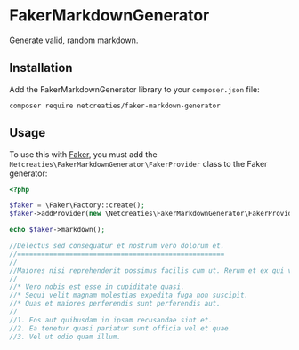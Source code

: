 FakerMarkdownGenerator
======================

Generate valid, random markdown.


Installation
------------

Add the FakerMarkdownGenerator library to your `composer.json` file:

```
composer require netcreaties/faker-markdown-generator
```

Usage
-----

To  use this with [Faker](https://github.com/fzaninotto/Faker), you must add the `Netcreaties\FakerMarkdownGenerator\FakerProvider` class to the Faker generator:

```php
<?php

$faker = \Faker\Factory::create();
$faker->addProvider(new \Netcreaties\FakerMarkdownGenerator\FakerProvider($faker));

echo $faker->markdown();

//Delectus sed consequatur et nostrum vero dolorum et.
//====================================================
//
//Maiores nisi reprehenderit possimus facilis cum ut. Rerum et ex qui velit consequatur voluptas. Reiciendis delectus culpa eum tempora quia voluptatem aut est.
//
//* Vero nobis est esse in cupiditate quasi.
//* Sequi velit magnam molestias expedita fuga non suscipit.
//* Quas et maiores perferendis sunt perferendis aut.
//
//1. Eos aut quibusdam in ipsam recusandae sint et.
//2. Ea tenetur quasi pariatur sunt officia vel et quae.
//3. Vel ut odio quam illum.

```